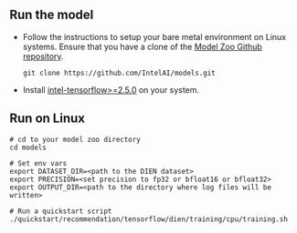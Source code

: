 <!--- 50. AI Kit -->
## Run the model
* Follow the instructions to setup your bare metal environment on Linux systems. Ensure that you have a clone of the [Model Zoo Github repository](https://github.com/IntelAI/models).
  ```
  git clone https://github.com/IntelAI/models.git
  ```

* Install [intel-tensorflow>=2.5.0](https://pypi.org/project/intel-tensorflow/) on your system.

## Run on Linux
```
# cd to your model zoo directory
cd models

# Set env vars
export DATASET_DIR=<path to the DIEN dataset>
export PRECISION=<set precision to fp32 or bfloat16 or bfloat32>
export OUTPUT_DIR=<path to the directory where log files will be written>

# Run a quickstart script
./quickstart/recommendation/tensorflow/dien/training/cpu/training.sh
```
